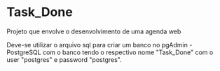 # Task_Done
Projeto que envolve o desenvolvimento de uma agenda web

Deve-se utilizar o arquivo sql para criar um banco no pgAdmin - PostgreSQL com o banco tendo o respectivo nome "Task_Done" com o user "postgres" e password "postgres".
